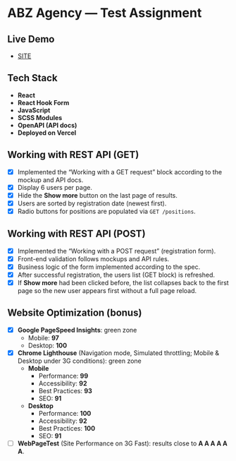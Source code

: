# ABZ Agency — Test Assignment

## Live Demo
- [SITE](https://test-abz-agency-vichkar.vercel.app/)

## Tech Stack
- **React**
- **React Hook Form**
- **JavaScript**
- **SCSS Modules**
- **OpenAPI (API docs)**
- **Deployed on Vercel**

## Working with REST API (GET)
- [x] Implemented the “Working with a GET request” block according to the mockup and API docs.
- [x] Display 6 users per page.
- [x] Hide the **Show more** button on the last page of results.
- [x] Users are sorted by registration date (newest first).
- [x] Radio buttons for positions are populated via `GET /positions`.

## Working with REST API (POST)
- [x] Implemented the “Working with a POST request” (registration form).
- [x] Front-end validation follows mockups and API rules.
- [x] Business logic of the form implemented according to the spec.
- [x] After successful registration, the users list (GET block) is refreshed.
- [x] If **Show more** had been clicked before, the list collapses back to the first page so the new user appears first without a full page reload.

## Website Optimization (bonus)
- [x] **Google PageSpeed Insights**: green zone  
  - Mobile: **97**  
  - Desktop: **100**
- [x] **Chrome Lighthouse** (Navigation mode, Simulated throttling; Mobile & Desktop under 3G conditions): green zone  
  - **Mobile**  
    - Performance: **99**  
    - Accessibility: **92**  
    - Best Practices: **93**  
    - SEO: **91**  
  - **Desktop**  
    - Performance: **100**  
    - Accessibility: **92**  
    - Best Practices: **100**  
    - SEO: **91**
- [ ] **WebPageTest** (Site Performance on 3G Fast): results close to **A A A A A A**.
